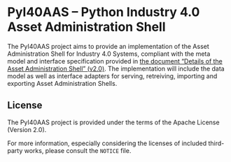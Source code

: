 
# PyI40AAS – Python Industry 4.0 Asset Administration Shell

The PyI40AAS project aims to provide an implementation of the Asset Administration Shell for Industry 4.0 Systems, compliant
with the meta model and interface specification provided in
[the document “Details of the Asset Administration Shell” (v2.0)](https://www.plattform-i40.de/PI40/Redaktion/DE/Downloads/Publikation/Details-of-the-Asset-Administration-Shell-Part1.html).
The implementation will include the data model as well as interface adapters for serving, retreiving, importing and
exporting Asset Administration Shells.


## License

The PyI40AAS project is provided under the terms of the Apache License (Version 2.0).

For more information, especially considering the licenses of included third-party works, please consult the `NOTICE`
file. 
